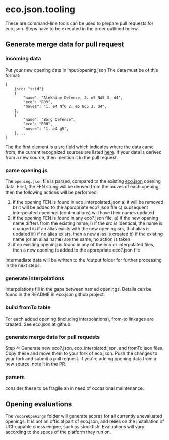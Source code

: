 # eco.json.tooling

These are command-line tools can be used to prepare pull requests for eco.json. Steps have to be executed in the order outlined below.

## Generate merge data for pull request
### incoming data
Put your new opening data in input/opening.json
The data must be of this format:
```
[
    {src: "scid"}
    {
        "name": "Alekhine Defense, 2. e5 Nd5 3. d4",
        "eco": "B03",
        "moves": "1. e4 Nf6 2. e5 Nd5 3. d4",
    }, 
    {        
        "name": "Borg Defense",
        "eco": "B00",
        "moves": "1. e4 g5",
    },...
]
```

The the first element is a src field which indicates where the data came from; the current recognized sources are listed [here](https://github.com/hayatbiralem/eco.json/tree/master?tab=readme-ov-file#encyclopedia-of-chess-openings-eco-data). If your data is derived from a new source, then mention it in the pull request.

### parse opening.js
The `opening.json` file is parsed, compared to the existing [eco.json](https://github.com/hayatbiralem/eco.json) opening data. First, the FEN string will be derived from the moves of each opening, then the following actions will be performed:
1) if the opening FEN is found in eco_interpolated.json
    a) it will be removed
    b) it will be added to the appropriate eco?.json file
    c) subsequent interpolated openings (continuations) will have their names updated
2) if the opening FEN is found in any eco?.json file,
    a) if the new opening name differs from the existing name, 
        i) if the src is identical, the name is changed
        ii) if an alias exists with the new opening src, that alias is updated
        iii) if no alias exists, then a new alias is created
    b) if the existing name (or an alias name) are the same, no action is taken
3) if no existing opening is found in any of the eco or interpolated files, then a new opening is added to the appropriate eco?.json file

Intermediate data will be written to the /output folder for further processing in the next steps.

### generate interpolations
Interpolations fill in the gaps between named openings. Details can be found in the README in eco.json github project.

### build fromTo table
For each added opening (including interpolations), from-to linkages are created. See eco.json at github.

### generate merge data for pull requests
Step 4: Generate new eco?.json, eco_interplated.json, and fromTo.json files. Copy these and move them to your fork of eco.json. Push the changes to your fork and submit a pull request. If you're adding opening data from a new source, note it in the PR.

### parsers
consider these to be fragile an in need of occasional maintenance.

## Opening evaluations
The `/scoreOpenings` folder will generate scores for all currently unevaluated openings. It is not an official part of eco.json, and relies on the installation of UCI-capable chess engine, such as stockfish. Evaluations will vary according to the specs of the platform they run on. 





